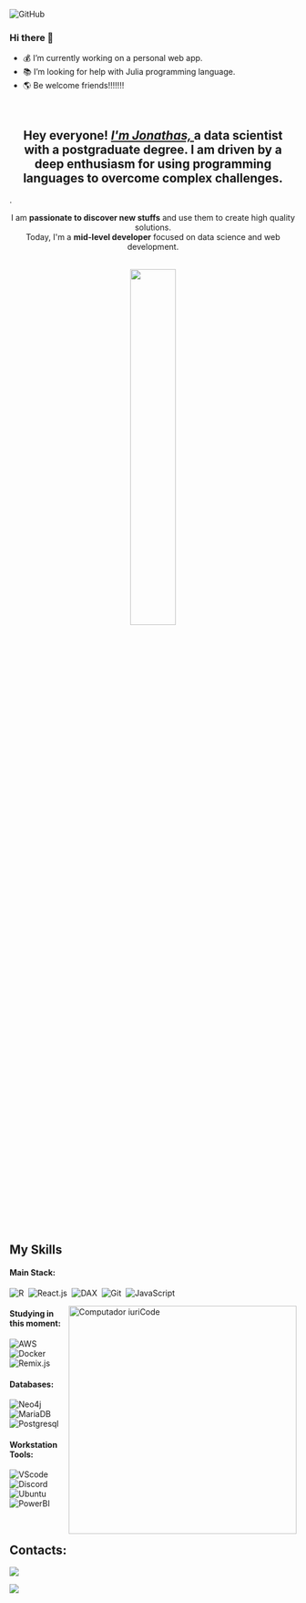 ![GitHub](https://img.shields.io/github/license/jonathashenrique7/jonathashenrique7) 

### Hi there 👋 #### 

-  💰 I’m currently working on a personal web app.
-  📚 I’m looking for help with Julia programming language.  
-  🌎 Be welcome friends!!!!!!!

<br />

<div>
  <h2 align="center">Hey everyone! <a href="https://www.linkedin.com/in/jonathas-henrique-pocidonio-04ba2127b/"><i>I'm Jonathas, </i></a> a data scientist with a postgraduate degree. I am driven by a deep enthusiasm for using programming languages to overcome complex challenges.</h2>.
</div>

<p align="center">I am <strong>passionate to discover new stuffs</strong> and use them to create high quality solutions. <br /> Today, I'm a <strong>mid-level developer</strong> focused on data science and web development.</p>&nbsp;

<div  align="center" style="margin-bottom:100px">
  <img width=40% align="center" src="https://github-readme-stats-git-main-rafaelalexandrino.vercel.app/api/top-langs/?username=jonathashenrique7&show_icons=true&theme=radical&layout=compact" />
</div>
 
 &nbsp;
 &nbsp;

## My Skills

#### Main Stack:

![R](https://img.shields.io/badge/R-14354C?style=for-the-badge&logo=r&logoColor=white)&nbsp;
![React.js](https://img.shields.io/badge/React-4053D6?style=for-the-badge&logo=react&logoColor=61DAFB)&nbsp;
![DAX](https://img.shields.io/badge/DAX-%340F63?style=for-the-badge&logo=dax&logoColor=white)&nbsp;
![Git](https://img.shields.io/badge/GIT-E44C30?style=for-the-badge&logo=git&logoColor=white)&nbsp;
![JavaScript](https://img.shields.io/badge/JavaScript-F7DF1E?style=for-the-badge&logo=javascript&logoColor=black)&nbsp;


<img src="https://raw.githubusercontent.com/MicaelliMedeiros/micaellimedeiros/master/image/computer-illustration.png" min-width="400px" max-width="400px" width="400px" align="right" alt="Computador iuriCode">

#### Studying in this moment:

![AWS](https://img.shields.io/badge/AWS-%340F63?style=for-the-badge&logo=aws-cloud&logoColor=white)&nbsp;
![Docker](https://img.shields.io/badge/Docker-6933FF?style=for-the-badge&logo=docker&logoColor=white)&nbsp;
![Remix.js](https://img.shields.io/badge/Remix-%23333?style=for-the-badge&logo=remix&logoColor=white)&nbsp;

#### Databases:

![Neo4j](https://img.shields.io/badge/Neo4j-470137?style=for-the-badge&logo=neo4j&logoColor=white)&nbsp;
![MariaDB](https://img.shields.io/badge/MariaDB-FF3366?style=for-the-badge&logo=mariadb&logoColor=white)&nbsp;
![Postgresql](https://img.shields.io/badge/PostgreSQL-4053D6?style=for-the-badge&logo=postgresql&logoColor=white)&nbsp;

#### Workstation Tools:

![VScode](https://img.shields.io/badge/visualstudiocode-0054F7?style=for-the-badge&logo=visualstudiocode&logoColor=white)&nbsp;
![Discord](https://img.shields.io/badge/Discord-FFB387?style=for-the-badge&logo=discord&logoColor=white)&nbsp;
![Ubuntu](https://img.shields.io/badge/Ubuntu-E44C30?style=for-the-badge&logo=ubuntu&logoColor=white)&nbsp;
![PowerBI](https://img.shields.io/badge/PowerBI-DDE072?style=for-the-badge&logo=powerbi&logoColor=white)&nbsp;

&nbsp;
&nbsp;

## Contacts:

<a href="https://www.linkedin.com/in/jonathas-henrique-pocidonio-04ba2127b/" target="_blank">
  <img src="https://img.shields.io/badge/-Linkedin-%340F63?style=for-the-badge&logo=instagram&logoColor=white" target="_blank">
</a>
  
<a href = "mailto:grinncode@gmail.com"> <img src="https://img.shields.io/badge/-Gmail-%23333?style=for-the-badge&logo=gmail&logoColor=white" target="_blank"></a>
